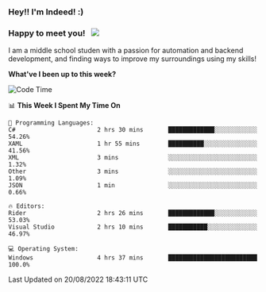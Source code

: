 ### Hey!! I'm Indeed! :) 

### Happy to meet you! &nbsp; ![](https://visitor-badge.glitch.me/badge?page_id=Indeedornot.Indeedornot)

I am a middle school studen with a passion for automation and backend development, and finding ways to improve my surroundings using my skills!

**What've I been up to this week?** 

<!--START_SECTION:waka-->
![Code Time](http://img.shields.io/badge/Code%20Time-320%20hrs%2034%20mins-blue)

📊 **This Week I Spent My Time On** 

```text
💬 Programming Languages: 
C#                       2 hrs 30 mins       █████████████░░░░░░░░░░░░   54.26% 
XAML                     1 hr 55 mins        ██████████░░░░░░░░░░░░░░░   41.56% 
XML                      3 mins              ░░░░░░░░░░░░░░░░░░░░░░░░░   1.32% 
Other                    3 mins              ░░░░░░░░░░░░░░░░░░░░░░░░░   1.09% 
JSON                     1 min               ░░░░░░░░░░░░░░░░░░░░░░░░░   0.66%

🔥 Editors: 
Rider                    2 hrs 26 mins       █████████████░░░░░░░░░░░░   53.03% 
Visual Studio            2 hrs 10 mins       ███████████░░░░░░░░░░░░░░   46.97%

💻 Operating System: 
Windows                  4 hrs 37 mins       █████████████████████████   100.0%

```


 Last Updated on 20/08/2022 18:43:11 UTC
<!--END_SECTION:waka-->
